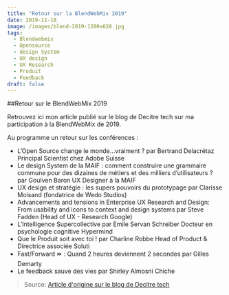```yaml
---
title: "Retour sur la BlendWebMix 2019"
date: 2019-11-18
image: /images/blend-2019-1200x628.jpg
tags:
  - Blendwebmix
  - Opensource
  - design System
  - UX design
  - UX Research
  - Produit
  - Feedback
draft: false
---
```


##Retour sur le BlendWebMix 2019

Retrouvez ici mon article publié sur le blog de Decitre tech sur ma participation à la BlendWebMix de 2019.

Au programme un retour sur les conférences :
- L’Open Source change le monde…vraiment ? par Bertrand Delacrétaz Principal Scientist chez Adobe Suisse
- Le design System de la MAIF : comment construire une grammaire commune pour des dizaines de métiers et des milliers d’utilisateurs ? par Goulven Baron UX Designer à la MAIF
- UX design et stratégie : les supers pouvoirs du prototypage par Clarisse Moisand (fondatrice de Wedo Studios)
- Advancements and tensions in Enterprise UX Research and Design: From usability and icons to context and design systems par Steve Fadden (Head of UX - Research Google)
- L’Intelligence Supercollective par Emile Servan Schreiber Docteur en psychologie cognitive Hypermind
- Que le Produit soit avec toi ! par Charline Robbe Head of Product & Directrice associée Soluti
- Fast/Forward ⏩ : Quand 2 heures deviennent 2 secondes par Gilles Demarty
- Le feedback sauve des vies par Shirley Almosni Chiche

> Source: [Article d'origine sur le blog de Decitre tech](https://tech.decitre.fr/posts/retour-sur-blendwebmix)

